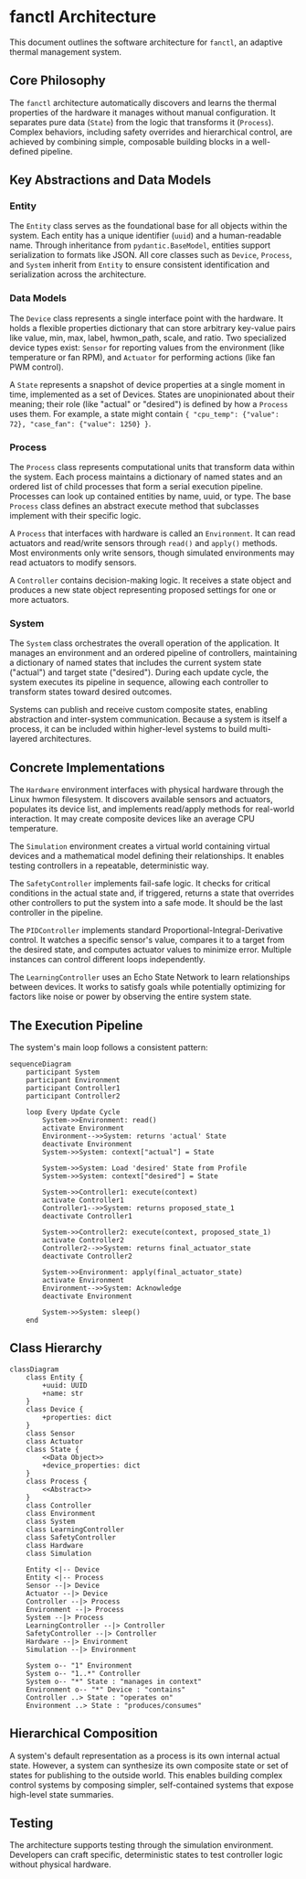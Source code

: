 # fanctl Architecture

This document outlines the software architecture for `fanctl`, an adaptive thermal management system.

## Core Philosophy

The `fanctl` architecture automatically discovers and learns the thermal properties of the hardware it manages without manual configuration. It separates pure data (`State`) from the logic that transforms it (`Process`). Complex behaviors, including safety overrides and hierarchical control, are achieved by combining simple, composable building blocks in a well-defined pipeline.

## Key Abstractions and Data Models

### Entity

The `Entity` class serves as the foundational base for all objects within the system. Each entity has a unique identifier (`uuid`) and a human-readable name. Through inheritance from `pydantic.BaseModel`, entities support serialization to formats like JSON. All core classes such as `Device`, `Process`, and `System` inherit from `Entity` to ensure consistent identification and serialization across the architecture.

### Data Models

The `Device` class represents a single interface point with the hardware. It holds a flexible properties dictionary that can store arbitrary key-value pairs like value, min, max, label, hwmon_path, scale, and ratio. Two specialized device types exist: `Sensor` for reporting values from the environment (like temperature or fan RPM), and `Actuator` for performing actions (like fan PWM control).

A `State` represents a snapshot of device properties at a single moment in time, implemented as a set of Devices. States are unopinionated about their meaning; their role (like "actual" or "desired") is defined by how a `Process` uses them. For example, a state might contain `{ "cpu_temp": {"value": 72}, "case_fan": {"value": 1250} }`.

### Process

The `Process` class represents computational units that transform data within the system. Each process maintains a dictionary of named states and an ordered list of child processes that form a serial execution pipeline. Processes can look up contained entities by name, uuid, or type. The base `Process` class defines an abstract execute method that subclasses implement with their specific logic.

A `Process` that interfaces with hardware is called an `Environment`. It can read actuators and read/write sensors through `read()` and `apply()` methods. Most environments only write sensors, though simulated environments may read actuators to modify sensors.

A `Controller` contains decision-making logic. It receives a state object and produces a new state object representing proposed settings for one or more actuators.

### System

The `System` class orchestrates the overall operation of the application. It manages an environment and an ordered pipeline of controllers, maintaining a dictionary of named states that includes the current system state ("actual") and target state ("desired"). During each update cycle, the system executes its pipeline in sequence, allowing each controller to transform states toward desired outcomes.

Systems can publish and receive custom composite states, enabling abstraction and inter-system communication. Because a system is itself a process, it can be included within higher-level systems to build multi-layered architectures.

## Concrete Implementations

The `Hardware` environment interfaces with physical hardware through the Linux hwmon filesystem. It discovers available sensors and actuators, populates its device list, and implements read/apply methods for real-world interaction. It may create composite devices like an average CPU temperature.

The `Simulation` environment creates a virtual world containing virtual devices and a mathematical model defining their relationships. It enables testing controllers in a repeatable, deterministic way.

The `SafetyController` implements fail-safe logic. It checks for critical conditions in the actual state and, if triggered, returns a state that overrides other controllers to put the system into a safe mode. It should be the last controller in the pipeline.

The `PIDController` implements standard Proportional-Integral-Derivative control. It watches a specific sensor's value, compares it to a target from the desired state, and computes actuator values to minimize error. Multiple instances can control different loops independently.

The `LearningController` uses an Echo State Network to learn relationships between devices. It works to satisfy goals while potentially optimizing for factors like noise or power by observing the entire system state.

## The Execution Pipeline

The system's main loop follows a consistent pattern:

```mermaid
sequenceDiagram
    participant System
    participant Environment
    participant Controller1
    participant Controller2

    loop Every Update Cycle
        System->>Environment: read()
        activate Environment
        Environment-->>System: returns 'actual' State
        deactivate Environment
        System->>System: context["actual"] = State

        System->>System: Load 'desired' State from Profile
        System->>System: context["desired"] = State

        System->>Controller1: execute(context)
        activate Controller1
        Controller1-->>System: returns proposed_state_1
        deactivate Controller1
        
        System->>Controller2: execute(context, proposed_state_1)
        activate Controller2
        Controller2-->>System: returns final_actuator_state
        deactivate Controller2

        System->>Environment: apply(final_actuator_state)
        activate Environment
        Environment-->>System: Acknowledge
        deactivate Environment
        
        System->>System: sleep()
    end
```

## Class Hierarchy

```mermaid
classDiagram
    class Entity {
        +uuid: UUID
        +name: str
    }
    class Device {
        +properties: dict
    }
    class Sensor
    class Actuator
    class State {
        <<Data Object>>
        +device_properties: dict
    }
    class Process {
        <<Abstract>>
    }
    class Controller
    class Environment
    class System
    class LearningController
    class SafetyController
    class Hardware
    class Simulation

    Entity <|-- Device
    Entity <|-- Process
    Sensor --|> Device
    Actuator --|> Device
    Controller --|> Process
    Environment --|> Process
    System --|> Process
    LearningController --|> Controller
    SafetyController --|> Controller
    Hardware --|> Environment
    Simulation --|> Environment

    System o-- "1" Environment
    System o-- "1..*" Controller
    System o-- "*" State : "manages in context"
    Environment o-- "*" Device : "contains"
    Controller ..> State : "operates on"
    Environment ..> State : "produces/consumes"
```

## Hierarchical Composition

A system's default representation as a process is its own internal actual state. However, a system can synthesize its own composite state or set of states for publishing to the outside world. This enables building complex control systems by composing simpler, self-contained systems that expose high-level state summaries.

## Testing

The architecture supports testing through the simulation environment. Developers can craft specific, deterministic states to test controller logic without physical hardware.

